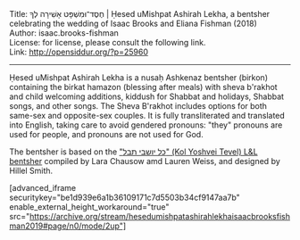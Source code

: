 <html>
<head></head>
<body>
Title: חֶסֶד־וּמִשְׁפָּט אָשִׁירָה לְךָ | Ḥesed uMishpat Ashirah Lekha, a bentsher celebrating the wedding of Isaac Brooks and Eliana Fishman (2018)<br />
Author: isaac.brooks-fishman<br />
License: for license, please consult the following link.<br />
Link: <a href="http://opensiddur.org/?p=25960">http://opensiddur.org/?p=25960</a>
<p />
<hr />

Ḥesed uMishpat Ashirah Lekha is a nusaḥ Ashkenaz bentsher (birkon) containing the birkat hamazon (blessing after meals) with sheva b'rakhot and child welcoming additions, kiddush for Shabbat and holidays, Shabbat songs, and other songs. The Sheva B'rakhot includes options for both same-sex and opposite-sex couples. It is fully transliterated and translated into English, taking care to avoid gendered pronouns: "they" pronouns are used for people, and pronouns are not used for God.

The bentsher is based on the <a href="https://opensiddur.org/compilations/birkonim/kol-yoshvei-tevel-the-l-and-l-wedding-bentcher-by-lara-chausow-and-lauren-weiss/">"כל יושבי תבל" (Kol Yoshvei Tevel) L&amp;L bentsher</a> compiled by Lara Chausow amd Lauren Weiss, and designed by Hillel Smith.

[advanced_iframe securitykey="be1d939e6a1b36109171c7d5503b34cf9147aa7b" enable_external_height_workaround="true" src="https://archive.org/stream/hesedumishpatashirahlekhaisaacbrooksfishman2019#page/n0/mode/2up"]
</body>
</html>